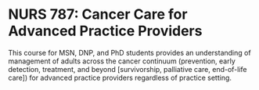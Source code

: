 # NURS 787: Cancer Care for Advanced Practice Providers

This course for MSN, DNP, and PhD students provides an understanding of management of adults across the cancer continuum (prevention, early detection, treatment, and beyond [survivorship, palliative care, end-of-life care]) for advanced practice providers regardless of practice setting.